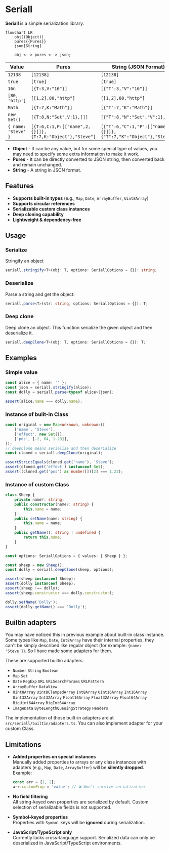 # Seriall

**Seriall** is a simple serialization library.

```mermaid
flowchart LR
	obj((Object))
	pures{{Pures}}
	json[String]

	obj <--> pures <--> json;
```

| Value               | Pures                                                    | String (JSON Format)                                               |
| ------------------- | -------------------------------------------------------- | ------------------------------------------------------------------ |
| `12138`             | `[12138]`                                                | `[12138]`                                                          |
| `true`              | `[true]`                                                 | `[true]`                                                           |
| `16n`               | `[{T:3,V:"16"}]`                                         | `[{"T":3,"V":"16"}]`                                               |
| `[80, 'http']`      | `[[1,2],80,"http"]`                                      | `[[1,2],80,"http"]`                                                |
| `Math`              | `[{T:7,K:"Math"}]`                                       | `[{"T":7,"K":"Math"}]`                                             |
| `new Set()`         | `[{T:8,N:"Set",V:1},[]]`                                 | `[{"T":8,"N":"Set","V":1},[]]`                                     |
| `{ name: 'Steve' }` | `[{T:6,C:1,P:[["name",2,{}]]},{T:7,K:"Object"},"Steve"]` | `[{"T":6,"C":1,"P":[["name",2,{}]]},{"T":7,"K":"Object"},"Steve"]` |

- **Object** - It can be any value, but for some special type of values, you may need to specify some extra information to make it work.
- **Pures** - It can be directly converted to JSON string, then converted back and remain unchanged.
- **String** - A string in JSON format.

## Features

- **Supports built-in types** (e.g., `Map`, `Date`, `ArrayBuffer`, `Uint8Array`)
- **Supports circular references**
- **Serializable custom class instances**
- **Deep cloning capability**
- **Lightweight & dependency-free**

## Usage

### Serialize

Stringify an object

```ts
seriall.stringify<T>(obj: T, options: SeriallOptions = {}): string;
```

### Deserialize

Parse a string and get the object:

```ts
seriall.parse<T>(str: string, options: SeriallOptions = {}): T;
```

### Deep clone

Deep clone an object. This function serialize the given object and then deserialize it.

```ts
seriall.deepClone<T>(obj: T, options: SeriallOptions = {}): T;
```

## Examples

### Simple value

```ts
const alice = { name: '' };
const json = seriall.stringify(alice);
const dolly = seriall.parse<typeof alice>(json);

assert(alice.name === dolly.name);
```

### Instance of bulit-in Class

```typescript
const original = new Map<unknown, unknown>([
	['name', 'Steve'],
	['effect', new Set()],
	['pos', [-2, 64, 1.23]],
]);
// deepClone means serialize and then deserialize
const cloned = seriall.deepClone(original);

assertStrictEquals(cloned.get('name'), 'Steve');
assert(cloned.get('effect') instanceof Set);
assert((cloned.get('pos') as number[])[2] === 1.23);
```

### Instance of custom Class

```ts
class Sheep {
	private name?: string;
	public constructor(name?: string) {
		this.name = name;
	}
	public setName(name: string) {
		this.name = name;
	}
	public getName(): string | undefined {
		return this.name;
	}
}

const options: SeriallOptions = { values: { Sheep } };

const sheep = new Sheep();
const dolly = seriall.deepClone(sheep, options);

assert(sheep instanceof Sheep);
assert(dolly instanceof Sheep);
assert(sheep !== dolly);
assert(sheep.constructor === dolly.constructor);

dolly.setName('Dolly');
assert(dolly.getName() === 'Dolly');
```

## Builtin adapters

You may have noticed this in previous example about built-in class instance. Some types like `Map`, `Date`, `Int8Array` have their internal properties, they can't be simply described like regular object (for example: `{name: 'Steve'}`). So I have made some adapters for them.

These are supported builtin adapters.

- `Number` `String` `Boolean`
- `Map` `Set`
- `Date` `RegExp` `URL` `URLSearchParams` `URLPattern`
- `ArrayBuffer` `DataView`
- `Uint8Array` `Uint8ClampedArray` `Int8Array` `Uint16Array` `Int16Array` `Uint32Array` `Int32Array` `Float16Array` `Float32Array` `Float64Array` `BigUint64Array` `BigInt64Array`
- `ImageData` `ByteLengthQueuingStrategy` `Headers`

The implementation of those built-in adapters are at `src/seriall/builtin/adapters.ts`. You can also implement adapter for your custom Class.

## Limitations

- **Added properties on special instances**\
  Manually added properties to arrays or any class instances with adapters (e.g., `Map`, `Date`, `ArrayBuffer`) will be **silently dropped**.\
  Example:

  ```ts
  const arr = [1, 2];
  arr.customProp = 'value'; // ❌ Won't survive serialization
  ```

- **No field filtering**\
  All string-keyed own properties are serialized by default. Custom selection of serializable fields is not supported.

- **Symbol-keyed properties**\
  Properties with `Symbol` keys will be **ignored** during serialization.

- **JavaScript/TypeScript only**\
  Currently lacks cross-language support. Serialized data can only be deserialized in JavaScript/TypeScript environments.
